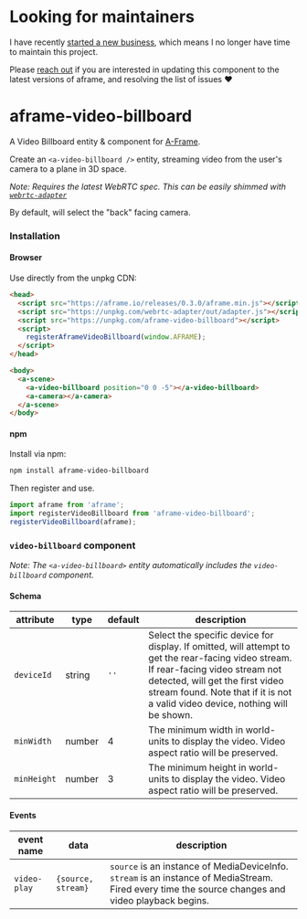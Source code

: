 # Looking for maintainers

I have recently [started a new business](https://mobile.twitter.com/ceteio), which means I no longer have time to maintain this project.

Please [reach out](https://github.com/jesstelford) if you are interested in updating this component to the latest versions of aframe, and resolving the list of issues ❤️

# aframe-video-billboard

A Video Billboard entity & component for [A-Frame](https://aframe.io).

Create an `<a-video-billboard />` entity, streaming video from the user's camera
to a plane in 3D space.

_Note: Requires the latest WebRTC spec.
This can be easily shimmed with
[`webrtc-adapter`](https://github.com/webrtc/adapter)_

By default, will select the "back" facing camera.

### Installation

#### Browser

Use directly from the unpkg CDN:

```html
<head>
  <script src="https://aframe.io/releases/0.3.0/aframe.min.js"></script>
  <script src="https://unpkg.com/webrtc-adapter/out/adapter.js"></script>
  <script src="https://unpkg.com/aframe-video-billboard"></script>
  <script>
    registerAframeVideoBillboard(window.AFRAME);
  </script>
</head>

<body>
  <a-scene>
    <a-video-billboard position="0 0 -5"></a-video-billboard>
    <a-camera></a-camera>
  </a-scene>
</body>
```

#### npm

Install via npm:

```bash
npm install aframe-video-billboard
```

Then register and use.

```javascript
import aframe from 'aframe';
import registerVideoBillboard from 'aframe-video-billboard';
registerVideoBillboard(aframe);
```

### `video-billboard` component

_Note: The `<a-video-billboard>` entity automatically includes the
`video-billboard` component._

#### Schema

| attribute | type | default | description |
|---|---|---|---|
| `deviceId` | string | `''` | Select the specific device for display. If omitted, will attempt to get the rear-facing video stream. If rear-facing video stream not detected, will get the first video stream found. Note that if it is not a valid video device, nothing will be shown. |
| `minWidth` | number | 4 | The minimum width in world-units to display the video. Video aspect ratio will be preserved. |
| `minHeight` | number | 3 | The minimum height in world-units to display the video. Video aspect ratio will be preserved. |

#### Events

| event name | data | description |
|---|---|---|
| `video-play` | `{source, stream}` | `source` is an instance of MediaDeviceInfo. `stream` is an instance of MediaStream. Fired every time the source changes and video playback begins.

